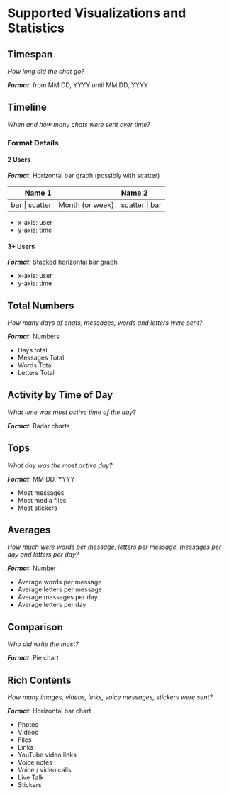 # Supported Visualizations and Statistics

## Timespan

*How long did the chat go?*

***Format***: from MM DD, YYYY until MM DD, YYYY

## Timeline

*When and how many chats were sent over time?*

### Format Details

#### 2 Users

***Format***: Horizontal bar graph (possibly with scatter)

|        Name 1 |                 | Name 2        |
|--------------:|:---------------:|:--------------|
| bar \| scatter | Month (or week) | scatter \| bar |

- x-axis: user
- y-axis: time

#### 3+ Users

***Format***: Stacked horizontal bar graph

- x-axis: user
- y-axis: time

## Total Numbers

*How many days of chats, messages, words and letters were sent?*

***Format***: Numbers

- Days total
- Messages Total
- Words Total
- Letters Total

## Activity by Time of Day

*What time was most active time of the day?*

***Format***: Radar charts

## Tops

*What day was the most active day?*

***Format***: MM DD, YYYY

- Most messages
- Most media files
- Most stickers

## Averages

*How much were words per message, letters per message, messages per day and letters per day?*

***Format***: Number

- Average words per message
- Average letters per message
- Average messages per day
- Average letters per day

## Comparison

*Who did write the most?*

***Format***: Pie chart

## Rich Contents

*How many images, videos, links, voice messages, stickers were sent?*

***Format***: Horizontal bar chart

- Photos
- Videos
- Files
- Links
- YouTube video links
- Voice notes
- Voice / video calls
- Live Talk
- Stickers
